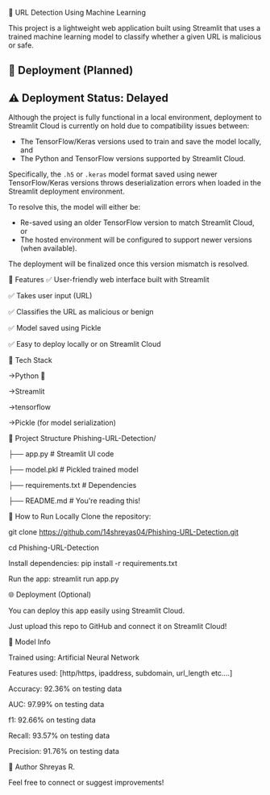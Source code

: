🧠 URL Detection Using Machine Learning

This project is a lightweight web application built using Streamlit that uses a trained machine learning model to classify whether a given URL is malicious or safe.

## 🚀 Deployment (Planned)

## ⚠️ Deployment Status: Delayed

Although the project is fully functional in a local environment, deployment to Streamlit Cloud is currently on hold due to compatibility issues between:

- The TensorFlow/Keras versions used to train and save the model locally, and
- The Python and TensorFlow versions supported by Streamlit Cloud.

Specifically, the `.h5` or `.keras` model format saved using newer TensorFlow/Keras versions throws deserialization errors when loaded in the Streamlit deployment environment.

To resolve this, the model will either be:
- Re-saved using an older TensorFlow version to match Streamlit Cloud, or
- The hosted environment will be configured to support newer versions (when available).

The deployment will be finalized once this version mismatch is resolved.

📌 Features
✅ User-friendly web interface built with Streamlit

✅ Takes user input (URL)

✅ Classifies the URL as malicious or benign

✅ Model saved using Pickle

✅ Easy to deploy locally or on Streamlit Cloud

🧰 Tech Stack

  ->Python 🐍

  ->Streamlit

  ->tensorflow

  ->Pickle (for model serialization)

📁 Project Structure
Phishing-URL-Detection/

├── app.py                 # Streamlit UI code

├── model.pkl              # Pickled trained model

├── requirements.txt       # Dependencies

├── README.md              # You're reading this!

🚀 How to Run Locally
Clone the repository: 

git clone https://github.com/14shreyas04/Phishing-URL-Detection.git

cd Phishing-URL-Detection

Install dependencies: pip install -r requirements.txt

Run the app: streamlit run app.py

🌐 Deployment (Optional)

You can deploy this app easily using Streamlit Cloud.

Just upload this repo to GitHub and connect it on Streamlit Cloud!

🧠 Model Info 

Trained using: Artificial Neural Network

Features used: [http/https, ipaddress, subdomain, url_length etc....]

Accuracy: 92.36% on testing data

AUC:  97.99% on testing data

f1:  92.66% on testing data

Recall:  93.57% on testing data

Precision:  91.76% on testing data

🙌 Author
Shreyas R.

Feel free to connect or suggest improvements!
